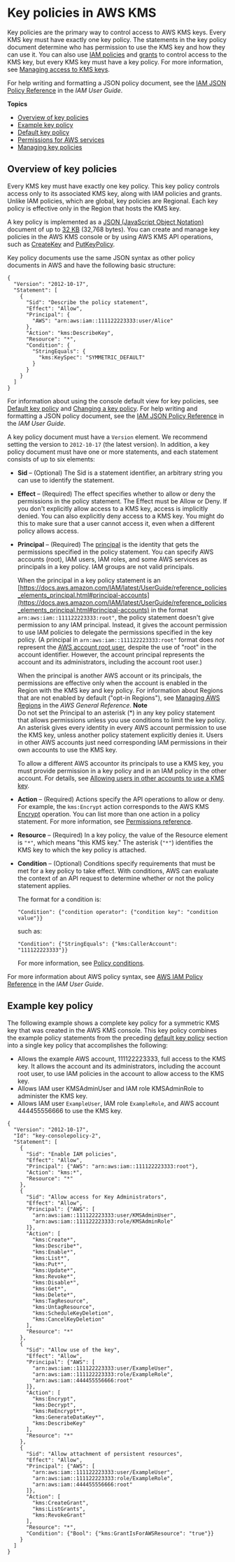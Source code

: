# Key policies in AWS KMS<a name="key-policies"></a>

Key policies are the primary way to control access to AWS KMS keys\. Every KMS key must have exactly one key policy\. The statements in the key policy document determine who has permission to use the KMS key and how they can use it\. You can also use [IAM policies](iam-policies.md) and [grants](grants.md) to control access to the KMS key, but every KMS key must have a key policy\. For more information, see [Managing access to KMS keys](control-access-overview.md#managing-access)\.

For help writing and formatting a JSON policy document, see the [IAM JSON Policy Reference](https://docs.aws.amazon.com/IAM/latest/UserGuide/reference_policies.html) in the *IAM User Guide*\.

**Topics**
+ [Overview of key policies](#key-policy-overview)
+ [Example key policy](#key-policy-example)
+ [Default key policy](key-policy-default.md)
+ [Permissions for AWS services](key-policy-services.md)
+ [Managing key policies](key-policy-manage.md)

## Overview of key policies<a name="key-policy-overview"></a>

Every KMS key must have exactly one key policy\. This key policy controls access only to its associated KMS key, along with IAM policies and grants\. Unlike IAM policies, which are global, key policies are Regional\. Each key policy is effective only in the Region that hosts the KMS key\.

A key policy is implemented as a [JSON \(JavaScript Object Notation\)](http://json.org/) document of up to [32 KB](resource-limits.md#key-policy-limit) \(32,768 bytes\)\. You can create and manage key policies in the AWS KMS console or by using AWS KMS API operations, such as [CreateKey](https://docs.aws.amazon.com/kms/latest/APIReference/API_CreateKey.html) and [PutKeyPolicy](https://docs.aws.amazon.com/kms/latest/APIReference/API_PutKeyPolicy.html)\. 

Key policy documents use the same JSON syntax as other policy documents in AWS and have the following basic structure:

```
{
  "Version": "2012-10-17",
  "Statement": [
    {
      "Sid": "Describe the policy statement",
      "Effect": "Allow",
      "Principal": {
        "AWS": "arn:aws:iam::111122223333:user/Alice"
      },
      "Action": "kms:DescribeKey",
      "Resource": "*",
      "Condition": {
        "StringEquals": {
          "kms:KeySpec": "SYMMETRIC_DEFAULT"
        }
      }
    }
  ]
}
```

For information about using the console default view for key policies, see [Default key policy](key-policy-default.md) and [Changing a key policy](key-policy-modifying.md)\. For help writing and formatting a JSON policy document, see the [IAM JSON Policy Reference](https://docs.aws.amazon.com/IAM/latest/UserGuide/reference_policies.html) in the *IAM User Guide*\.

A key policy document must have a `Version` element\. We recommend setting the version to `2012-10-17` \(the latest version\)\. In addition, a key policy document must have one or more statements, and each statement consists of up to six elements:
+ **Sid** – \(Optional\) The Sid is a statement identifier, an arbitrary string you can use to identify the statement\.
+ **Effect** – \(Required\) The effect specifies whether to allow or deny the permissions in the policy statement\. The Effect must be Allow or Deny\. If you don't explicitly allow access to a KMS key, access is implicitly denied\. You can also explicitly deny access to a KMS key\. You might do this to make sure that a user cannot access it, even when a different policy allows access\.
+ **Principal** – \(Required\) The [principal](https://docs.aws.amazon.com/IAM/latest/UserGuide/reference_policies_elements_principal.html#Principal_specifying) is the identity that gets the permissions specified in the policy statement\. You can specify AWS accounts \(root\), IAM users, IAM roles, and some AWS services as principals in a key policy\. IAM groups are not valid principals\. 

  When the principal in a key policy statement is an [https://docs.aws.amazon.com/IAM/latest/UserGuide/reference_policies_elements_principal.html#principal-accounts](https://docs.aws.amazon.com/IAM/latest/UserGuide/reference_policies_elements_principal.html#principal-accounts) in the format `arn:aws:iam::111122223333:root"`, the policy statement doesn't give permission to any IAM principal\. Instead, it gives the account permission to use IAM policies to delegate the permissions specified in the key policy\. \(A principal in `arn:aws:iam::111122223333:root"` format does *not* represent the [AWS account root user](https://docs.aws.amazon.com/IAM/latest/UserGuide/id_root-user.html), despite the use of "root" in the account identifier\. However, the account principal represents the account and its administrators, including the account root user\.\)

  When the principal is another AWS account or its principals, the permissions are effective only when the account is enabled in the Region with the KMS key and key policy\. For information about Regions that are not enabled by default \("opt\-in Regions"\), see [Managing AWS Regions](https://docs.aws.amazon.com/general/latest/gr/rande-manage.html) in the *AWS General Reference*\.
**Note**  
Do not set the Principal to an asterisk \(\*\) in any key policy statement that allows permissions unless you use conditions to limit the key policy\. An asterisk gives every identity in every AWS account permission to use the KMS key, unless another policy statement explicitly denies it\. Users in other AWS accounts just need corresponding IAM permissions in their own accounts to use the KMS key\.

  To allow a different AWS accountor its principals to use a KMS key, you must provide permission in a key policy and in an IAM policy in the other account\. For details, see [Allowing users in other accounts to use a KMS key](key-policy-modifying-external-accounts.md)\.
+ **Action** – \(Required\) Actions specify the API operations to allow or deny\. For example, the `kms:Encrypt` action corresponds to the AWS KMS [Encrypt](https://docs.aws.amazon.com/kms/latest/APIReference/API_Encrypt.html) operation\. You can list more than one action in a policy statement\. For more information, see [Permissions reference](kms-api-permissions-reference.md)\.
+ **Resource** – \(Required\) In a key policy, the value of the Resource element is `"*"`, which means "this KMS key\." The asterisk \(`"*"`\) identifies the KMS key to which the key policy is attached\.
+ **Condition** – \(Optional\) Conditions specify requirements that must be met for a key policy to take effect\. With conditions, AWS can evaluate the context of an API request to determine whether or not the policy statement applies\. 

  The format for a condition is:

  ```
  "Condition": {"condition operator": {"condition key": "condition value"}}
  ```

  such as:

  ```
  "Condition": {"StringEquals": {"kms:CallerAccount": "111122223333"}}
  ```

  For more information, see [Policy conditions](policy-conditions.md)\.

For more information about AWS policy syntax, see [AWS IAM Policy Reference](https://docs.aws.amazon.com/IAM/latest/UserGuide/reference_policies.html) in the *IAM User Guide*\.

## Example key policy<a name="key-policy-example"></a>

The following example shows a complete key policy for a symmetric KMS key that was created in the AWS KMS console\. This key policy combines the example policy statements from the preceding [default key policy](key-policy-default.md) section into a single key policy that accomplishes the following:
+ Allows the example AWS account, 111122223333, full access to the KMS key\. It allows the account and its administrators, including the account root user, to use IAM policies in the account to allow access to the KMS key\.
+ Allows IAM user KMSAdminUser and IAM role KMSAdminRole to administer the KMS key\.
+ Allows IAM user `ExampleUser`, IAM role `ExampleRole`, and AWS account 444455556666 to use the KMS key\.

```
{
  "Version": "2012-10-17",
  "Id": "key-consolepolicy-2",
  "Statement": [
    {
      "Sid": "Enable IAM policies",
      "Effect": "Allow",
      "Principal": {"AWS": "arn:aws:iam::111122223333:root"},
      "Action": "kms:*",
      "Resource": "*"
    },
    {
      "Sid": "Allow access for Key Administrators",
      "Effect": "Allow",
      "Principal": {"AWS": [
        "arn:aws:iam::111122223333:user/KMSAdminUser",
        "arn:aws:iam::111122223333:role/KMSAdminRole"
      ]},
      "Action": [
        "kms:Create*",
        "kms:Describe*",
        "kms:Enable*",
        "kms:List*",
        "kms:Put*",
        "kms:Update*",
        "kms:Revoke*",
        "kms:Disable*",
        "kms:Get*",
        "kms:Delete*",
        "kms:TagResource",
        "kms:UntagResource",
        "kms:ScheduleKeyDeletion",
        "kms:CancelKeyDeletion"
      ],
      "Resource": "*"
    },
    {
      "Sid": "Allow use of the key",
      "Effect": "Allow",
      "Principal": {"AWS": [
        "arn:aws:iam::111122223333:user/ExampleUser",
        "arn:aws:iam::111122223333:role/ExampleRole",
        "arn:aws:iam::444455556666:root"
      ]},
      "Action": [
        "kms:Encrypt",
        "kms:Decrypt",
        "kms:ReEncrypt*",
        "kms:GenerateDataKey*",
        "kms:DescribeKey"
      ],
      "Resource": "*"
    },
    {
      "Sid": "Allow attachment of persistent resources",
      "Effect": "Allow",
      "Principal": {"AWS": [
        "arn:aws:iam::111122223333:user/ExampleUser",
        "arn:aws:iam::111122223333:role/ExampleRole",
        "arn:aws:iam::444455556666:root"
      ]},
      "Action": [
        "kms:CreateGrant",
        "kms:ListGrants",
        "kms:RevokeGrant"
      ],
      "Resource": "*",
      "Condition": {"Bool": {"kms:GrantIsForAWSResource": "true"}}
    }
  ]
}
```